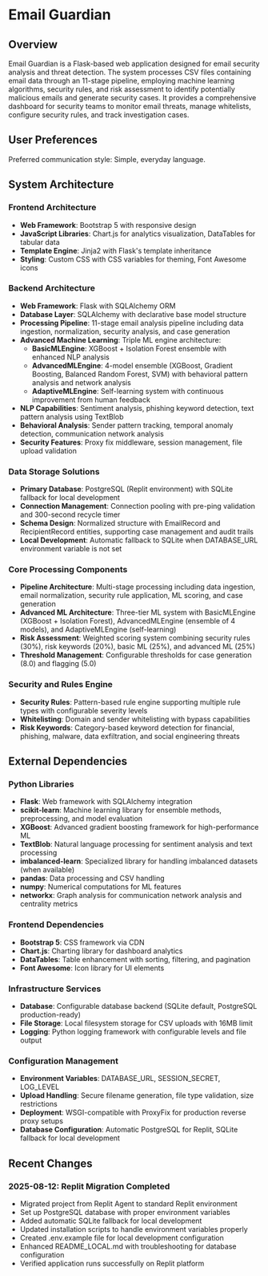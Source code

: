 # Email Guardian

## Overview

Email Guardian is a Flask-based web application designed for email security analysis and threat detection. The system processes CSV files containing email data through an 11-stage pipeline, employing machine learning algorithms, security rules, and risk assessment to identify potentially malicious emails and generate security cases. It provides a comprehensive dashboard for security teams to monitor email threats, manage whitelists, configure security rules, and track investigation cases.

## User Preferences

Preferred communication style: Simple, everyday language.

## System Architecture

### Frontend Architecture
- **Web Framework**: Bootstrap 5 with responsive design
- **JavaScript Libraries**: Chart.js for analytics visualization, DataTables for tabular data
- **Template Engine**: Jinja2 with Flask's template inheritance
- **Styling**: Custom CSS with CSS variables for theming, Font Awesome icons

### Backend Architecture
- **Web Framework**: Flask with SQLAlchemy ORM
- **Database Layer**: SQLAlchemy with declarative base model structure
- **Processing Pipeline**: 11-stage email analysis pipeline including data ingestion, normalization, security analysis, and case generation
- **Advanced Machine Learning**: Triple ML engine architecture:
  - **BasicMLEngine**: XGBoost + Isolation Forest ensemble with enhanced NLP analysis
  - **AdvancedMLEngine**: 4-model ensemble (XGBoost, Gradient Boosting, Balanced Random Forest, SVM) with behavioral pattern analysis and network analysis
  - **AdaptiveMLEngine**: Self-learning system with continuous improvement from human feedback
- **NLP Capabilities**: Sentiment analysis, phishing keyword detection, text pattern analysis using TextBlob
- **Behavioral Analysis**: Sender pattern tracking, temporal anomaly detection, communication network analysis
- **Security Features**: Proxy fix middleware, session management, file upload validation

### Data Storage Solutions
- **Primary Database**: PostgreSQL (Replit environment) with SQLite fallback for local development
- **Connection Management**: Connection pooling with pre-ping validation and 300-second recycle timer
- **Schema Design**: Normalized structure with EmailRecord and RecipientRecord entities, supporting case management and audit trails
- **Local Development**: Automatic fallback to SQLite when DATABASE_URL environment variable is not set

### Core Processing Components
- **Pipeline Architecture**: Multi-stage processing including data ingestion, email normalization, security rule application, ML scoring, and case generation
- **Advanced ML Architecture**: Three-tier ML system with BasicMLEngine (XGBoost + Isolation Forest), AdvancedMLEngine (ensemble of 4 models), and AdaptiveMLEngine (self-learning)
- **Risk Assessment**: Weighted scoring system combining security rules (30%), risk keywords (20%), basic ML (25%), and advanced ML (25%)
- **Threshold Management**: Configurable thresholds for case generation (8.0) and flagging (5.0)

### Security and Rules Engine
- **Security Rules**: Pattern-based rule engine supporting multiple rule types with configurable severity levels
- **Whitelisting**: Domain and sender whitelisting with bypass capabilities
- **Risk Keywords**: Category-based keyword detection for financial, phishing, malware, data exfiltration, and social engineering threats

## External Dependencies

### Python Libraries
- **Flask**: Web framework with SQLAlchemy integration
- **scikit-learn**: Machine learning library for ensemble methods, preprocessing, and model evaluation
- **XGBoost**: Advanced gradient boosting framework for high-performance ML
- **TextBlob**: Natural language processing for sentiment analysis and text processing
- **imbalanced-learn**: Specialized library for handling imbalanced datasets (when available)
- **pandas**: Data processing and CSV handling
- **numpy**: Numerical computations for ML features
- **networkx**: Graph analysis for communication network analysis and centrality metrics

### Frontend Dependencies
- **Bootstrap 5**: CSS framework via CDN
- **Chart.js**: Charting library for dashboard analytics
- **DataTables**: Table enhancement with sorting, filtering, and pagination
- **Font Awesome**: Icon library for UI elements

### Infrastructure Services
- **Database**: Configurable database backend (SQLite default, PostgreSQL production-ready)
- **File Storage**: Local filesystem storage for CSV uploads with 16MB limit
- **Logging**: Python logging framework with configurable levels and file output

### Configuration Management
- **Environment Variables**: DATABASE_URL, SESSION_SECRET, LOG_LEVEL
- **Upload Handling**: Secure filename generation, file type validation, size restrictions
- **Deployment**: WSGI-compatible with ProxyFix for production reverse proxy setups
- **Database Configuration**: Automatic PostgreSQL for Replit, SQLite fallback for local development

## Recent Changes

### 2025-08-12: Replit Migration Completed
- Migrated project from Replit Agent to standard Replit environment
- Set up PostgreSQL database with proper environment variables
- Added automatic SQLite fallback for local development
- Updated installation scripts to handle environment variables properly
- Created .env.example file for local development configuration
- Enhanced README_LOCAL.md with troubleshooting for database configuration
- Verified application runs successfully on Replit platform